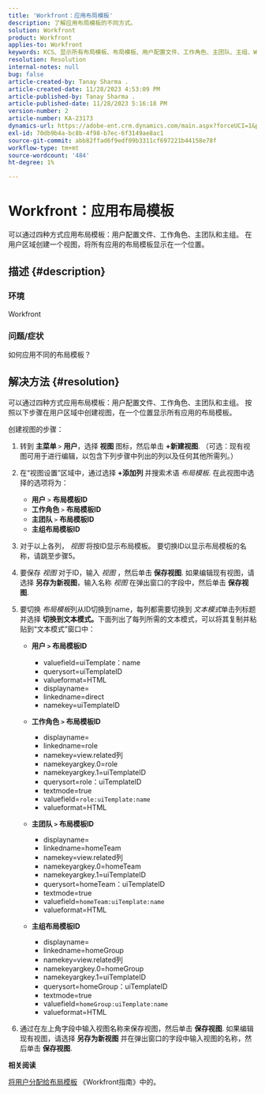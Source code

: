 ```yaml
---
title: 'Workfront：应用布局模板'
description: 了解应用布局模板的不同方式。
solution: Workfront
product: Workfront
applies-to: Workfront
keywords: KCS、显示所有布局模板、布局模板、用户配置文件、工作角色、主团队、主组、Workfront
resolution: Resolution
internal-notes: null
bug: false
article-created-by: Tanay Sharma .
article-created-date: 11/28/2023 4:53:09 PM
article-published-by: Tanay Sharma .
article-published-date: 11/28/2023 5:16:18 PM
version-number: 2
article-number: KA-23173
dynamics-url: https://adobe-ent.crm.dynamics.com/main.aspx?forceUCI=1&pagetype=entityrecord&etn=knowledgearticle&id=be19a899-0e8e-ee11-8179-6045bd006704
exl-id: 70db9b4a-bc8b-4f98-b7ec-6f3149ae8ac1
source-git-commit: abb82ffad6f9edf09b3311cf697221b44158e78f
workflow-type: tm+mt
source-wordcount: '484'
ht-degree: 1%

---
```


# Workfront：应用布局模板


可以通过四种方式应用布局模板：用户配置文件、工作角色、主团队和主组。 在用户区域创建一个视图，将所有应用的布局模板显示在一个位置。

## 描述 {#description}


### 环境

Workfront



### 问题/症状

如何应用不同的布局模板？


## 解决方法 {#resolution}


可以通过四种方式应用布局模板：用户配置文件、工作角色、主团队和主组。 按照以下步骤在用户区域中创建视图，在一个位置显示所有应用的布局模板。

创建视图的步骤：

1. 转到 <b>主菜单 </b>`>`  <b>用户</b>，选择 <b>视图 </b>图标，然后单击 <b>+新建视图</b>. （可选：现有视图可用于进行编辑，以包含下列步骤中列出的列以及任何其他所需列。）
2. 在“视图设置”区域中，通过选择 <b>+添加列 </b>并搜索术语 *布局模板*. 在此视图中选择的选项将为：

   - <b>用户</b> `>`  <b>布局模板ID</b>
   - <b>工作角色 </b>`>`  <b>布局模板ID</b>
   - <b>主团队 </b>`>`  <b>布局模板ID</b>
   - <b>主组布局模板ID</b>
3. 对于以上各列， *视图* 将按ID显示布局模板。 要切换ID以显示布局模板的名称，请跳至步骤5。
4. 要保存 *视图* 对于ID，输入 *视图* ，然后单击 <b>保存视图</b>. 如果编辑现有视图，请选择 <b>另存为新视图</b>，输入名称 *视图* 在弹出窗口的字段中，然后单击 <b>保存视图</b>.
5. 要切换 *布局模板*&#x200B;列从ID切换到name，每列都需要切换到 *文本模式*&#x200B;单击列标题并选择 <b>切换到文本模式。</b>下面列出了每列所需的文本模式，可以将其复制并粘贴到“文本模式”窗口中：
   - <b>用户 `>`  布局模板ID </b>
      - valuefield=uiTemplate：name
      - querysort=uiTemplateID
      - valueformat=HTML
      - displayname=
      - linkedname=direct
      - namekey=uiTemplateID


   - <b>工作角色 `>`  布局模板ID </b>
      - displayname=
      - linkedname=role
      - namekey=view.related列
      - namekeyargkey.0=role
      - namekeyargkey.1=uiTemplateID
      - querysort=role：uiTemplateID
      - textmode=true
      - valuefield=`role:uiTemplate:name`
      - valueformat=HTML


   - <b>主团队 `>`  布局模板ID</b>
      - displayname=
      - linkedname=homeTeam
      - namekey=view.related列
      - namekeyargkey.0=homeTeam
      - namekeyargkey.1=uiTemplateID
      - querysort=homeTeam：uiTemplateID
      - textmode=true
      - valuefield=`homeTeam:uiTemplate:name`
      - valueformat=HTML


   - <b>主组布局模板ID </b>
      - displayname=
      - linkedname=homeGroup
      - namekey=view.related列
      - namekeyargkey.0=homeGroup
      - namekeyargkey.1=uiTemplateID
      - querysort=homeGroup：uiTemplateID
      - textmode=true
      - valuefield=`homeGroup:uiTemplate:name`
      - valueformat=HTML
6. 通过在左上角字段中输入视图名称来保存视图，然后单击 <b>保存视图</b>. 如果编辑现有视图，请选择 <b>另存为新视图</b> 并在弹出窗口的字段中输入视图的名称，然后单击 <b>保存视图</b>.


<b>相关阅读</b>

[将用户分配给布局模板](https://experienceleague.adobe.com/docs/workfront/using/administration-and-setup/customize/layout-templates/assign-users-to-layout-template.html) 《Workfront指南》中的。
